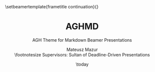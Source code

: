 ---
title: AGHMD
subtitle: AGH Theme for Markdown Beamer Presentations
shorttitle: AGHMD Beamer Theme
author:  |
  Mateusz Mazur \
  \footnotesize Supervisors: Sultan of Deadline-Driven Presentations
shortauthor: M. Mazur
institute: |
  Faculty of Electrical Engineering, Automation, Computer Science and Biomedical Engineering, AGH \
  Field of study: Computer Science and Intelligent Systems \
  Specialization: Artificial Intelligence and Data Analysis
shortinstitute: AIDA, ISI, EAIiIB, AGH
date: \today

lang: en-US
fontsize: 10pt
aspectratio: 169
theme: "AGHMD"
link-citations: true
# linkstyle: bold
section-titles: true
header-includes:
  - \setbeamertemplate{frametitle continuation}{}
---